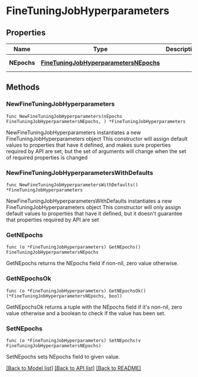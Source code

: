 # FineTuningJobHyperparameters

## Properties

Name | Type | Description | Notes
------------ | ------------- | ------------- | -------------
**NEpochs** | [**FineTuningJobHyperparametersNEpochs**](FineTuningJobHyperparametersNEpochs.md) |  | [default to auto]

## Methods

### NewFineTuningJobHyperparameters

`func NewFineTuningJobHyperparameters(nEpochs FineTuningJobHyperparametersNEpochs, ) *FineTuningJobHyperparameters`

NewFineTuningJobHyperparameters instantiates a new FineTuningJobHyperparameters object
This constructor will assign default values to properties that have it defined,
and makes sure properties required by API are set, but the set of arguments
will change when the set of required properties is changed

### NewFineTuningJobHyperparametersWithDefaults

`func NewFineTuningJobHyperparametersWithDefaults() *FineTuningJobHyperparameters`

NewFineTuningJobHyperparametersWithDefaults instantiates a new FineTuningJobHyperparameters object
This constructor will only assign default values to properties that have it defined,
but it doesn't guarantee that properties required by API are set

### GetNEpochs

`func (o *FineTuningJobHyperparameters) GetNEpochs() FineTuningJobHyperparametersNEpochs`

GetNEpochs returns the NEpochs field if non-nil, zero value otherwise.

### GetNEpochsOk

`func (o *FineTuningJobHyperparameters) GetNEpochsOk() (*FineTuningJobHyperparametersNEpochs, bool)`

GetNEpochsOk returns a tuple with the NEpochs field if it's non-nil, zero value otherwise
and a boolean to check if the value has been set.

### SetNEpochs

`func (o *FineTuningJobHyperparameters) SetNEpochs(v FineTuningJobHyperparametersNEpochs)`

SetNEpochs sets NEpochs field to given value.



[[Back to Model list]](../README.md#documentation-for-models) [[Back to API list]](../README.md#documentation-for-api-endpoints) [[Back to README]](../README.md)


